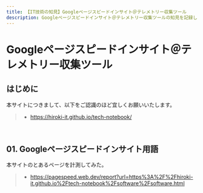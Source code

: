 ```yaml
---
title: 【IT技術の知見】Googleページスピードインサイト＠テレメトリー収集ツール
description: Googleページスピードインサイト＠テレメトリー収集ツールの知見を記録しています。
---
```


# Googleページスピードインサイト＠テレメトリー収集ツール

## はじめに

本サイトにつきまして、以下をご認識のほど宜しくお願いいたします。

> - https://hiroki-it.github.io/tech-notebook/

<br>

## 01. Googleページスピードインサイト用語

本サイトのとあるページを計測してみた。

> - https://pagespeed.web.dev/report?url=https%3A%2F%2Fhiroki-it.github.io%2Ftech-notebook%2Fsoftware%2Fsoftware.html

<br>
